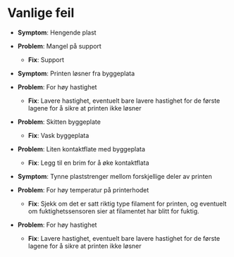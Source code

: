 # Vanlige feil

* **Symptom**: Hengende plast
* **Problem**: Mangel på support
    * **Fix**: Support


* **Symptom**: Printen løsner fra byggeplata
* **Problem**: For høy hastighet
    * **Fix**: Lavere hastighet, eventuelt bare lavere hastighet for de første lagene for å sikre at printen ikke løsner
* **Problem**: Skitten byggeplate
    * **Fix**: Vask byggeplata
* **Problem**: Liten kontaktflate med byggeplata
    * **Fix**: Legg til en brim for å øke kontaktflata


* **Symptom**: Tynne plaststrenger mellom forskjellige deler av printen
* **Problem**: For høy temperatur på printerhodet
    * **Fix**: Sjekk om det er satt riktig type filament for printen, og eventuelt om fuktighetssensoren sier at filamentet har blitt for fuktig.
* **Problem**: For høy hastighet
    * **Fix**: Lavere hastighet, eventuelt bare lavere hastighet for de første lagene for å sikre at printen ikke løsner
